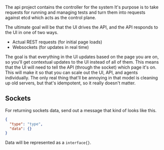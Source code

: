 The api project contains the controller for the system
It's purpose is to take requests for running and managing tests
and turn them into requests against etcd which acts as the control plane.

The ultimate goal will be that the UI drives the API, and the API responds to the UI in one of two ways.

* Actual REST requests (for initial page loads)
* Websockets (for updates in real time)

The goal is that everything in the UI updates based on the page you are on, so you'll get contextual updates
to the UI instead of all of them. This means that the UI will need to tell the API (through the socket)
which page it's on. This will make it so that you can scale out the UI, API, and agents individually. The only real
thing that'll be annoying in that model is cleaning up old servers, but that's idempotent, so it really doesn't matter.

## Sockets

For returning sockets data, send out a message that kind of looks like this.

```json
{
  "type": "type",
  "data": {}
}
```

Data will be represented as a `interface{}`.
